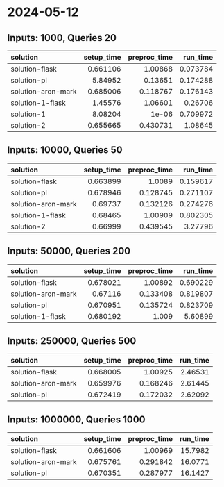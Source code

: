 # 2024-05-12

## Inputs: 1000, Queries 20

| solution           |   setup_time |   preproc_time |   run_time |
|:-------------------|-------------:|---------------:|-----------:|
| solution-flask     |     0.661106 |       1.00868  |   0.073784 |
| solution-pl        |     5.84952  |       0.13651  |   0.174288 |
| solution-aron-mark |     0.685006 |       0.118767 |   0.176143 |
| solution-1-flask   |     1.45576  |       1.06601  |   0.26706  |
| solution-1         |     8.08204  |       1e-06    |   0.709972 |
| solution-2         |     0.655665 |       0.430731 |   1.08645  |

## Inputs: 10000, Queries 50

| solution           |   setup_time |   preproc_time |   run_time |
|:-------------------|-------------:|---------------:|-----------:|
| solution-flask     |     0.663899 |       1.0089   |   0.159617 |
| solution-pl        |     0.678946 |       0.128745 |   0.271107 |
| solution-aron-mark |     0.69737  |       0.132126 |   0.274276 |
| solution-1-flask   |     0.68465  |       1.00909  |   0.802305 |
| solution-2         |     0.66999  |       0.439545 |   3.27796  |

## Inputs: 50000, Queries 200

| solution           |   setup_time |   preproc_time |   run_time |
|:-------------------|-------------:|---------------:|-----------:|
| solution-flask     |     0.678021 |       1.00892  |   0.690229 |
| solution-aron-mark |     0.67116  |       0.133408 |   0.819807 |
| solution-pl        |     0.670951 |       0.135724 |   0.823709 |
| solution-1-flask   |     0.680192 |       1.009    |   5.60899  |

## Inputs: 250000, Queries 500

| solution           |   setup_time |   preproc_time |   run_time |
|:-------------------|-------------:|---------------:|-----------:|
| solution-flask     |     0.668005 |       1.00925  |    2.46531 |
| solution-aron-mark |     0.659976 |       0.168246 |    2.61445 |
| solution-pl        |     0.672419 |       0.172032 |    2.62092 |

## Inputs: 1000000, Queries 1000

| solution           |   setup_time |   preproc_time |   run_time |
|:-------------------|-------------:|---------------:|-----------:|
| solution-flask     |     0.661606 |       1.00969  |    15.7982 |
| solution-aron-mark |     0.675761 |       0.291842 |    16.0771 |
| solution-pl        |     0.670351 |       0.287977 |    16.1427 |